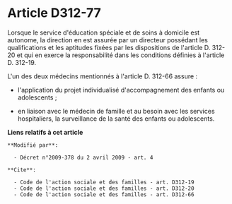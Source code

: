 # Article D312-77

Lorsque le service d'éducation spéciale et de soins à domicile est autonome, la direction en est assurée par un directeur
possédant les qualifications et les aptitudes fixées par les dispositions de l'article D. 312-20 et qui en exerce la
responsabilité dans les conditions définies à l'article D. 312-19.

L'un des deux médecins mentionnés à l'article D. 312-66 assure :

- l'application du projet individualisé d'accompagnement des enfants ou adolescents ;

- en liaison avec le médecin de famille et au besoin avec les services hospitaliers, la surveillance de la santé des enfants
ou adolescents.

**Liens relatifs à cet article**

	**Modifié par**:

	  - Décret n°2009-378 du 2 avril 2009 - art. 4

	**Cite**:

	  - Code de l'action sociale et des familles - art. D312-19
	  - Code de l'action sociale et des familles - art. D312-20
	  - Code de l'action sociale et des familles - art. D312-66
